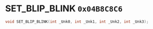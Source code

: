 # SET_BLIP_BLINK `0x04B8C8C6`

```cpp
void SET_BLIP_BLINK(int _Unk0, int _Unk1, int _Unk2, int _Unk3);
```